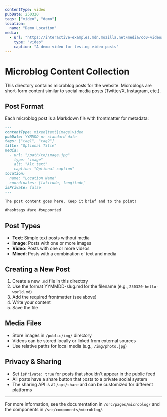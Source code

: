 ```yaml
---
contentType: video
pubDate: 250320
tags: ["video", "demo"]
location:
  name: "Demo Location"
media:
  - url: "https://interactive-examples.mdn.mozilla.net/media/cc0-videos/flower.mp4"
    type: "video"
    caption: "A demo video for testing video posts"
---
```


# Microblog Content Collection

This directory contains microblog posts for the website. Microblogs are short-form content similar to social media posts (Twitter/X, Instagram, etc.).

## Post Format

Each microblog post is a Markdown file with frontmatter for metadata:

```md
---
contentType: mixed|text|image|video
pubDate: YYMMDD or standard date
tags: ["tag1", "tag2"]
title: "Optional Title" 
media:
  - url: "/path/to/image.jpg"
    type: "image"
    alt: "Alt text"
    caption: "Optional caption"
location:
  name: "Location Name"
  coordinates: [latitude, longitude]
isPrivate: false
---

The post content goes here. Keep it brief and to the point!

#hashtags #are #supported
```

## Post Types

- **Text**: Simple text posts without media
- **Image**: Posts with one or more images
- **Video**: Posts with one or more videos
- **Mixed**: Posts with a combination of text and media

## Creating a New Post

1. Create a new `.md` file in this directory
2. Use the format YYMMDD-slug.md for the filename (e.g., `250320-hello-world.md`)
3. Add the required frontmatter (see above)
4. Write your content
5. Save the file

## Media Files

- Store images in `/public/img/` directory
- Videos can be stored locally or linked from external sources
- Use relative paths for local media (e.g., `/img/photo.jpg`)

## Privacy & Sharing

- Set `isPrivate: true` for posts that shouldn't appear in the public feed
- All posts have a share button that posts to a private social system
- The sharing API is at `/api/share` and can be customized for different platforms

---

For more information, see the documentation in `/src/pages/microblog/` and the components in `/src/components/microblog/`.
